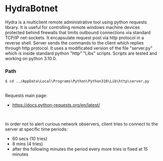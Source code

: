 # HydraBotnet
Hydra is a multiclient remote administrative tool using python requests library. It is useful for controlling remote windows machine devices protected behind firewalls that limits outbound connections via standard TCP/IP net-sockets. It encapsulate request post via http protocol in a reverse shell. Server sends the commands to the client which replies through http protocol. It uses a modificated version of the file "server.py" which is inside standard python "http" "Libs" scripts. Scripts are tested and working on python 3.10.0.

### Path
```
$ cd ../AppData\Local\Programs\Python\Python310\Lib\http\server.py
```


<br>Requests main page:
- https://docs.python-requests.org/en/latest/
<br>


In order not to alert curious network observers, client tries to connect to the server at specific time periods:<br>
* 60 secs (10 tries)
* 8 mins (4 tries)
* after the following minutes the period every more tries is fixed at 15 minutes
